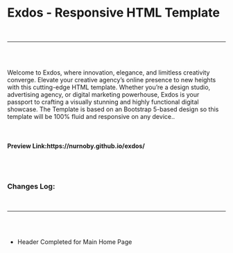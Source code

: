 <h1>Exdos - Responsive HTML Template</h1><br>
<hr><br><br>
<p>
Welcome to Exdos, where innovation, elegance, and limitless creativity converge. Elevate your creative agency’s online presence to new heights with this cutting-edge HTML template. Whether you’re a design studio, advertising agency, or digital marketing powerhouse, Exdos is your passport to crafting a visually stunning and highly functional digital showcase. The Template is based on an Bootstrap 5-based design so this template will be 100% fluid and responsive on any device..
</p> <br>

<h4><b>Preview Link:</b>https://nurnoby.github.io/exdos/</h4><br><br>
<h3>Changes Log: </h3><br>
<hr><br><br>
<ul>
<li>Header Completed for Main Home Page</li>
</ul>